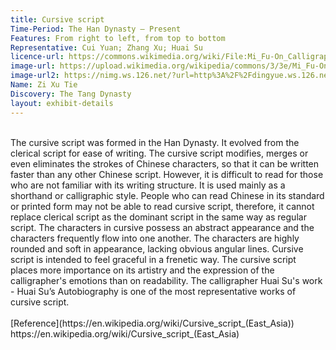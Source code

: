 ```yaml
---
title: Cursive script
Time-Period: The Han Dynasty – Present
Features: From right to left, from top to bottom
Representative: Cui Yuan; Zhang Xu; Huai Su
licence-url: https://commons.wikimedia.org/wiki/File:Mi_Fu-On_Calligraphy.jpg
image-url: https://upload.wikimedia.org/wikipedia/commons/3/3e/Mi_Fu-On_Calligraphy.jpg?20130917024418
image-url2: https://nimg.ws.126.net/?url=http%3A%2F%2Fdingyue.ws.126.net%2F2LjvWSZ5PqKI8f4EQLx10vLZGsuhZF6OL9NFo17TscGhC1502540195476compressflag.png&thumbnail=660x2147483647&quality=80&type=jpg
Name: Zi Xu Tie
Discovery: The Tang Dynasty
layout: exhibit-details
---
```

<br>
The cursive script was formed in the Han Dynasty. It evolved from the clerical script for ease of writing. The cursive script modifies, merges or even eliminates the strokes of Chinese characters, so that it can be written faster than any other Chinese script. However, it is difficult to read for those who are not familiar with its writing structure. It is used mainly as a shorthand or calligraphic style. People who can read Chinese in its standard or printed form may not be able to read cursive script, therefore, it cannot replace clerical script as the dominant script in the same way as regular script. The characters in cursive possess an abstract appearance and the characters frequently flow into one another. The characters are highly rounded and soft in appearance, lacking obvious angular lines. Cursive script is intended to feel graceful in a frenetic way. The cursive script places more importance on its artistry and the expression of the calligrapher's emotions than on readability. The calligrapher Huai Su's work - Huai Su’s Autobiography is one of the most representative works of cursive script.<br>
<br>
[Reference](https://en.wikipedia.org/wiki/Cursive_script_(East_Asia))<br>
https://en.wikipedia.org/wiki/Cursive_script_(East_Asia)<br>
<br>